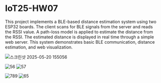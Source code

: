 # IoT25-HW07
This project implements a BLE-based distance estimation system using two ESP32 boards.
The client scans for BLE signals from the server and reads the RSSI value.
A path-loss model is applied to estimate the distance from the RSSI.
The estimated distance is displayed in real time through a simple web server.
This system demonstrates basic BLE communication, distance estimation, and web visualization.


![스크린샷 2025-05-20 155056](https://github.com/user-attachments/assets/38972040-4cc5-4a58-ad21-268f091687fe)

![56](https://github.com/user-attachments/assets/74d85adb-d651-4e6d-997f-bd9d0de6434c)
![57](https://github.com/user-attachments/assets/f02b1b96-0205-480a-a2b2-5c1a228bb402)

![789](https://github.com/user-attachments/assets/f7e20d14-447a-4a03-a72d-a0bfa3d18a11)
![65](https://github.com/user-attachments/assets/0c356530-8aba-4c98-a308-cfd20879733b)
